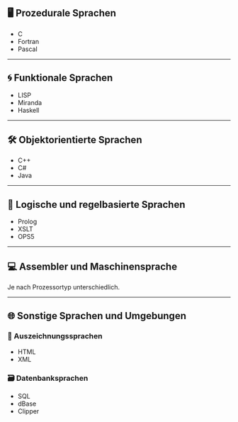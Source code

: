 ## 🖥️ Prozedurale Sprachen
- C
- Fortran
- Pascal

---

## 🌀 Funktionale Sprachen
- LISP
- Miranda
- Haskell

---

## 🛠️ Objektorientierte Sprachen
- C++
- C#
- Java

---

## 🧩 Logische und regelbasierte Sprachen
- Prolog
- XSLT
- OPS5

---

## 💻 Assembler und Maschinensprache
Je nach Prozessortyp unterschiedlich.

---

## 🌐 Sonstige Sprachen und Umgebungen
### 📄 Auszeichnungssprachen
- HTML
- XML

### 🗃️ Datenbanksprachen
- SQL
- dBase
- Clipper
